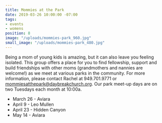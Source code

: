 ```yaml
---
title: Mommies at the Park
date: 2019-03-26 10:00:00 -07:00
tags:
- events
- womens
position: 8
image: "/uploads/mommies-park_960.jpg"
small_image: "/uploads/mommies-park_480.jpg"
---
```


Being a mom of young kids is amazing, but it can also leave you feeling isolated. This group offers a place for you to find fellowship, support and build friendships with other moms (grandmothers and nannies are welcome!) as we meet at various parks in the community. For more information, please contact Rachel at 949.701.9771 or <mommiesatthepark@daybreakchurch.org>.  Our park meet-up days are on two Tuesdays each month at 10:00a.

* March 26 - Aviara
* April 9 - Leo Mullen
* April 23 - Hidden Canyon
* May 14 - Aviara
